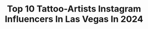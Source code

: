 ---
title: Top 10 Tattoo-Artists Instagram Influencers In Las Vegas In 2024
description: >-
  Find top tattoo-artists Instagram influencers in Las Vegas in 2024. Most popular hashtags: #tattoo #tattoos #tattooartist #lasvegas.
platform: Instagram
hits: 40
text_top: Discover the most popular Instagram influencers on inBeat.
text_bottom: inBeat aggregates 40 Instagram influencers like this in Las Vegas, United States for you to pitch.
profiles:
  - username: "joshua.larkins.tattoo"
    fullname: >-
      Joshua Larkins
    bio: >-
      US Army Infantry Veteran 🇺🇸 Multi-Award winning tattoo artist 🏆 Las Vegas, NV 🎰
    location: "United States"
    followers: 32657
    engagement: 119
    commentsToLikes: 0.045504
    id: ck600wsg3ef4i0i1421qst7f8
    verified: false
    hashtags: "#gunpowderplot, #november5th, #callmepatrickswayze, #blessthismess"
  - username: "painfulreminders"
    fullname: >-
      Schwab
    bio: >-
      Tattoo artist & illustrator. Las Vegas. Team Blackcloud. •For appts call/text 702-689-1642
    location: "United States"
    followers: 43043
    engagement: 101
    commentsToLikes: 0.028708
    id: ck55mghuh3ws60i11mxzllvaj
    verified: false
    hashtags: "#tattoo, #disney, #marvel, #flower"
  - username: "vaultt_tec"
    fullname: >-
      Dallas
    bio: >-
      | Latinx✨They/She | Shop: @hoagies.originals for Pins & Stickers | Tattoo artist ➡️ @tigertattoo_lv | | DM to book, for Shop Password and Commissions
    location: "United States"
    followers: 6201
    engagement: 441
    commentsToLikes: 0.029657
    id: ck6ug9dap1okp0j71r14uvxb1
    verified: false
    hashtags: "#tattoos, #enamelpins, #enamelpin, #fnv"
  - username: "skindesigntattoos"
    fullname: >-
      𝐒𝐤𝐢𝐧 𝐃𝐞𝐬𝐢𝐠𝐧 𝐓𝐚𝐭𝐭𝐨𝐨𝐬
    bio: >-
      For Appointments Text 702-297-6079 📲 • @Robert_Pho & SDT Family • Caesars Palace • LV • HI • NYC • OC • Nashville • Tokyo 🇯🇵
    location: "United States"
    followers: 112053
    engagement: 38
    commentsToLikes: 0.017477
    id: ck55j59zewaos0i11v0js86qv
    verified: false
    hashtags: "#klarna, #lv, #smile, #honolulutattooshop"
  - username: "thearchlv"
    fullname: >-
      The Arch LV | PMU Eyebrow savior
    bio: >-
      ⭐️Celebrity brow artist LAS VEGAS / LA 🏆Top 5 womenprenuers in Las Vegas 🖊 Ombréshading technique TRAINING AVAILABLE! DM to book!
    location: "United States"
    followers: 23598
    engagement: 920
    commentsToLikes: 0.060706
    id: cknohaj5139u40j23q8ggqwmg
    verified: false
    hashtags: "#lasvegaslocals, #makeupartist, #lasvegashairstylist, #bossbabe"
  - username: "heidi_dangerouslychicbrows"
    fullname: >-
      Heidi Lynne
    bio: >-
      -Owner of Dangerously Chic Brows -Licensed TATTOO/ARTIST👩‍🎨. Microblading, and ombré courses!! -Licensed Esti 💄Stl & Las Vegas Location
    location: "United States"
    followers: 26430
    engagement: 38
    commentsToLikes: 0.047644
    id: ck136pg3c7m6p0i19oge4fa2x
    verified: false
    hashtags: "#browsonfleek, #beauty, #lashlift, #micropigmentacion"
  - username: "gymgamergirl"
    fullname: >-
      Isabella Dorianu
    bio: >-
      📍Las Vegas 🎰/ Wifey💍🇺🇸🇩🇪/ Gamer Girl 🎮
    location: "United States"
    followers: 761613
    engagement: 391
    commentsToLikes: 0.017394
    id: ck6u72o85j4ff0j719ob8d6ka
    verified: false
    hashtags: "#nerdytattoos, #gamergirl, #inkedgirls, #inkedmodel"
  - username: "raphbarrostattoos"
    fullname: >-
      Raphael Barros
    bio: >-
      🇺🇸🇧🇷 📍BOSTON Tattoo Artist @inkmaster8 Sponsored @intenzetattooink @intenzebrazil @fytsupplies @hustlebutterdeluxe @inkmapstattooapp App 👇🏼
    location: "United States"
    followers: 54103
    engagement: 91
    commentsToLikes: 0.110333
    id: ck0w62twl6mpo0i19uywjx7bn
    verified: false
    hashtags: "#blessed, #newyorktattooartist, #raphaelbarrostattoo, #miamiinked"
  - username: "_carlotah"
    fullname: >-
      555
    bio: >-
      San Diego Based Tattoo Artist •Portrait artist •Aerosol artist A simply vibrant life. Sí way🌹 @aleck_christian 🔐💍 DM or email for inquiries
    location: "United States"
    followers: 3643
    engagement: 3036
    commentsToLikes: 0.011750
    id: ckaosxfqxtgfg0i78mv5aisdy
    verified: false
    hashtags: "#tattoo, #hillcrestsandiego, #sacredgeometry, #intenzeink"
  - username: "robert_pho"
    fullname: >-
      SKIN DESIGN TATTOO
    bio: >-
      🦂Tattooing 30+ years 🔸@skindesigntattoos 20+ years 🌴Honolulu 🎲Las Vegas 🗽New York ☀️SoCal
    location: "United States"
    followers: 80700
    engagement: 448
    commentsToLikes: 0.043409
    id: ck6tr001cvwpm0j719y9nzgv9
    verified: false
    hashtags: "#tattooed, #tattoos, #tattooartist, #tattoo"
---
